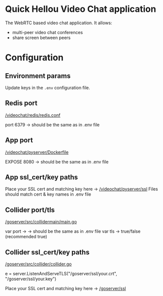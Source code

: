 # Quick Hellou Video Chat application

The WebRTC based video chat application. It allows:
* multi-peer video chat conferences
* share screen between peers

# Configuration

## Environment params

Update keys in the `.env` configuration file.

## Redis port
[/videochat/redis/redis.conf](https://github.com/GenBInc/quickhellou/blob/main/videochat/redis/redis.conf)

port 6379 -> should be the same as in .env file


## App port
[/videochat/pyserver/Dockerfile](https://github.com/GenBInc/quickhellou/blob/main/videochat/pyserver/Dockerfile)

EXPOSE 8080 -> should be the same as in .env file

## App ssl_cert/key paths
Place your SSL cert and matching key here -> [/videochat/pyserver/ssl](https://github.com/GenBInc/quickhellou/tree/main/videochat/pyserver/ssl)
Files should match cert & key names in .env file

## Collider port/tls
[/goserver/src/collidermain/main.go](https://github.com/GenBInc/quickhellou/blob/main/goserver/src/collidermain/main.go)

var port -> -> should be the same as in .env file
var tls -> true/false (recommended true)

## Collider ssl_cert/key paths

[/goserver/src/collider/collider.go](https://github.com/GenBInc/quickhellou/blob/main/goserver/src/collider/collider.go)

e = server.ListenAndServeTLS("/goserver/ssl/your.crt", "/goserver/ssl/your.key")

Place your SSL cert and matching key here -> [/goserver/ssl](https://github.com/GenBInc/quickhellou/tree/main/goserver/ssl)


